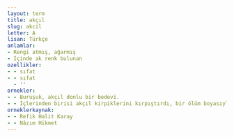 ```yaml
---
layout: term
title: akçıl
slug: akcil
letter: A
lisan: Türkçe
anlamlar:
- Rengi atmış, ağarmış
- İçinde ak renk bulunan
ozellikler:
- - sıfat
- - sıfat
  - ''
ornekler:
- - Buruşuk, akçıl donlu bir bedevi.
- - İçlerinden birisi akçıl kirpiklerini kırpıştırdı, bir ölüm boyasıyla boyanmışa benzeyen dudaklarını kıpırdattı.
orneklerkaynak:
- - Refik Halit Karay
- - Nâzım Hikmet
---
```

